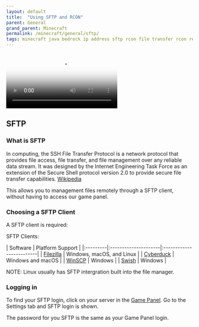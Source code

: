 ```yaml
---
layout: default
title:  "Using SFTP and RCON"
parent: General
grand_parent: Minecraft
permalink: /minecraft/general/sftp/
tags: minecraft java bedrock ip address sftp rcon file transfer rcon remote console edit editing ssh sshd filezilla wscp scp 
---
```


<!-- RCON is being added later -->

<video controls poster="https://i.imgur.com/p9rgs15.png" src="https://files.catbox.moe/vavkhu.mp4"></video>

## SFTP
### What is SFTP
In computing, the SSH File Transfer Protocol is a network protocol that provides file access, file transfer, and file management over any reliable data stream. It was designed by the Internet Engineering Task Force as an extension of the Secure Shell protocol version 2.0 to provide secure file transfer capabilities. [Wikipedia](https://en.wikipedia.org/wiki/SSH_File_Transfer_Protocol)

This allows you to management files remotely through a SFTP client, without having to access our game panel.

### Choosing a SFTP Client
A SFTP client is required:

SFTP Clients:

| Software | Platform Support                               |
|:---------|:---------------------|:-------------------------|
| [Filezilla]() | Windows, macOS, and Linux |
| [Cyberduck]() | Windows and macOS |
| [WinSCP]() | Windows |
| [Swish]() | Windows |

NOTE: Linux usually has SFTP intergration built into the file manager.

### Logging in
To find your SFTP login, click on your server in the [Game Panel](https://panel.falixnodes.net/). Go to the Settings tab and SFTP login is shown.

The password for you SFTP is the same as your Game Panel login.